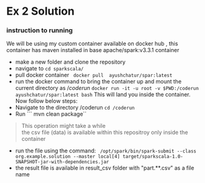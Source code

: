 # Ex 2 Solution

### instruction to running
We will be using my custom container available on docker hub , this container has maven installed in base apache/spark:v3.3.1 container

- make a new folder and clone the repository
- navigate to ``` cd sparkscala/ ```
- pull docker container
  ``` docker pull  ayushchatur/spar:latest```
- run the docker command to bring the container up and mount the current directory as $/coderun$
  ``` docker run -it -u root -v $PWD:/coderun ayushchatur/spar:latest bash ```
  This will land you inside the container. Now follow below steps:
- Navigate to the directory /coderun
``` cd /coderun ```
- Run ``` mvn clean package`` 
> This operation might take a while  
> the csv file (data) is available within this repositroy only inside the container
- run the file using the command:
  ``` /opt/spark/bin/spark-submit --class org.example.solution --master local[4] target/sparkscala-1.0-SNAPSHOT-jar-with-dependencies.jar```
- the result file is available in result_csv folder with "part.**.csv" as a file name
